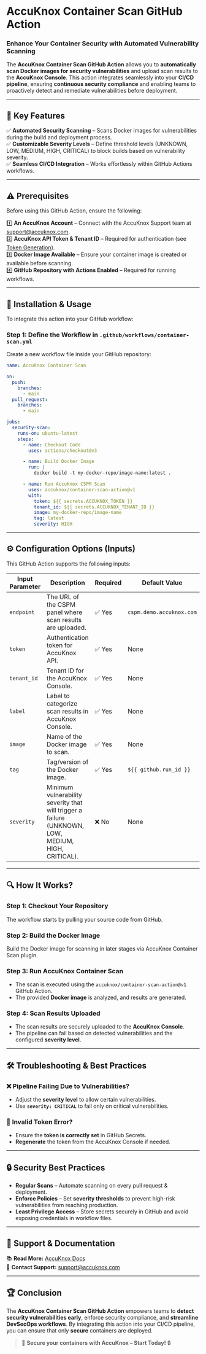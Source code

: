 

#  **AccuKnox Container Scan GitHub Action**  

### **Enhance Your Container Security with Automated Vulnerability Scanning**  

The **AccuKnox Container Scan GitHub Action** allows you to **automatically scan Docker images for security vulnerabilities** and upload scan results to the **AccuKnox Console**. This action integrates seamlessly into your **CI/CD pipeline**, ensuring **continuous security compliance** and enabling teams to proactively detect and remediate vulnerabilities before deployment.  

---

## 🎯 **Key Features**  

✅ **Automated Security Scanning** – Scans Docker images for vulnerabilities during the build and deployment process.  
✅ **Customizable Severity Levels** – Define threshold levels (UNKNOWN, LOW, MEDIUM, HIGH, CRITICAL) to block builds based on vulnerability severity.  
✅ **Seamless CI/CD Integration** – Works effortlessly within GitHub Actions workflows.  

---

## ⚠️ **Prerequisites**  

Before using this GitHub Action, ensure the following:  

1️⃣ **An AccuKnox Account** – Connect with the AccuKnox Support team at [support@accuknox.com](mailto:support@accuknox.com).  
2️⃣ **AccuKnox API Token & Tenant ID** – Required for authentication (see [Token Generation](https://help.accuknox.com/getting-started/how-to-create-tokens/)).  
3️⃣ **Docker Image Available** – Ensure your container image is created or available before scanning.  
4️⃣ **GitHub Repository with Actions Enabled** – Required for running workflows.  

---

## 📌 **Installation & Usage**  

To integrate this action into your GitHub workflow:  

### **Step 1: Define the Workflow in `.github/workflows/container-scan.yml`**  

Create a new workflow file inside your GitHub repository:  

```yaml
name: AccuKnox Container Scan

on:
  push:
    branches:
      - main
  pull_request:
    branches:
      - main

jobs:
  security-scan:
    runs-on: ubuntu-latest
    steps:
      - name: Checkout Code
        uses: actions/checkout@v3

      - name: Build Docker Image
        run: |
          docker build -t my-docker-repo/image-name:latest .

      - name: Run AccuKnox CSPM Scan
        uses: accuknox/container-scan-action@v1
        with:
          token: ${{ secrets.ACCUKNOX_TOKEN }}
          tenant_id: ${{ secrets.ACCUKNOX_TENANT_ID }}
          image: my-docker-repo/image-name
          tag: latest
          severity: HIGH
```

---

## ⚙️ **Configuration Options (Inputs)**  

This GitHub Action supports the following inputs:  

| **Input Parameter** | **Description** | **Required** | **Default Value** |
|----------------------|----------------|--------------|-------------------|
| `endpoint` | The URL of the CSPM panel where scan results are uploaded. | ✅ Yes | `cspm.demo.accuknox.com` |
| `token` | Authentication token for AccuKnox API. | ✅ Yes | None |
| `tenant_id` | Tenant ID for the AccuKnox Console. | ✅ Yes | None |
| `label` | Label to categorize scan results in AccuKnox Console. | ✅ Yes | None |
| `image` | Name of the Docker image to scan. | ✅ Yes | None |
| `tag` | Tag/version of the Docker image. | ✅ Yes | `${{ github.run_id }}` |
| `severity` | Minimum vulnerability severity that will trigger a failure (UNKNOWN, LOW, MEDIUM, HIGH, CRITICAL). | ❌ No | None |

---

## 🔍 **How It Works?**  

### **Step 1: Checkout Your Repository**  
The workflow starts by pulling your source code from GitHub.  

### **Step 2: Build the Docker Image**
Build the Docker image for scanning in later stages via AccuKnox Container Scan plugin. 

### **Step 3: Run AccuKnox Container Scan**  
- The scan is executed using the `accuknox/container-scan-action@v1` GitHub Action.  
- The provided **Docker image** is analyzed, and results are generated.  

### **Step 4: Scan Results Uploaded**  
- The scan results are securely uploaded to the **AccuKnox Console**.  
- The pipeline can fail based on detected vulnerabilities and the configured **severity level**.  

---

## 🛠️ **Troubleshooting & Best Practices**  

### ❌ **Pipeline Failing Due to Vulnerabilities?**  
- Adjust the **severity level** to allow certain vulnerabilities.  
- Use **`severity: CRITICAL`** to fail only on critical vulnerabilities.  

### 🔑 **Invalid Token Error?**  
- Ensure the **token is correctly set** in GitHub Secrets.  
- **Regenerate** the token from the AccuKnox Console if needed.  

---

## 🔒 **Security Best Practices**  

- **Regular Scans** – Automate scanning on every pull request & deployment.  
- **Enforce Policies** – Set **severity thresholds** to prevent high-risk vulnerabilities from reaching production.  
- **Least Privilege Access** – Store secrets securely in GitHub and avoid exposing credentials in workflow files.  

---

## 📖 **Support & Documentation**  

📚 **Read More:** [AccuKnox Docs](https://www.accuknox.com/)  
📧 **Contact Support:** [support@accuknox.com](mailto:support@accuknox.com)  

---

## 🏆 **Conclusion**  

The **AccuKnox Container Scan GitHub Action** empowers teams to **detect security vulnerabilities early**, enforce security compliance, and **streamline DevSecOps workflows**. By integrating this action into your CI/CD pipeline, you can ensure that only **secure** containers are deployed.  

> 🔹 **Secure your containers with AccuKnox – Start Today!** 🔒  


